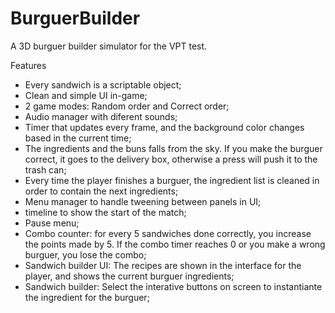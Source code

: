 # BurguerBuilder
A 3D burguer builder simulator for the VPT test.

Features

- Every sandwich is a scriptable object;
- Clean and simple UI in-game;
- 2 game modes: Random order and Correct order;
- Audio manager with diferent sounds;
- Timer that updates every frame, and the background color changes based in the current time;
- The ingredients and the buns falls from the sky. If you make the burguer correct, it goes to the delivery box, otherwise a press will push it to the trash can;
- Every time the player finishes a burguer, the ingredient list is cleaned in order to contain the next ingredients;
- Menu manager to handle tweening between panels in UI;
- timeline to show the start of the match;
- Pause menu;
- Combo counter: for every 5 sandwiches done correctly, you increase the points made by 5. If the combo timer reaches 0 or you make a wrong burguer, you lose the combo;
- Sandwich builder UI: The recipes are shown in the interface for the player, and shows the current burguer ingredients;
- Sandwich builder: Select the interative buttons on screen to instantiante the ingredient for the burguer;
